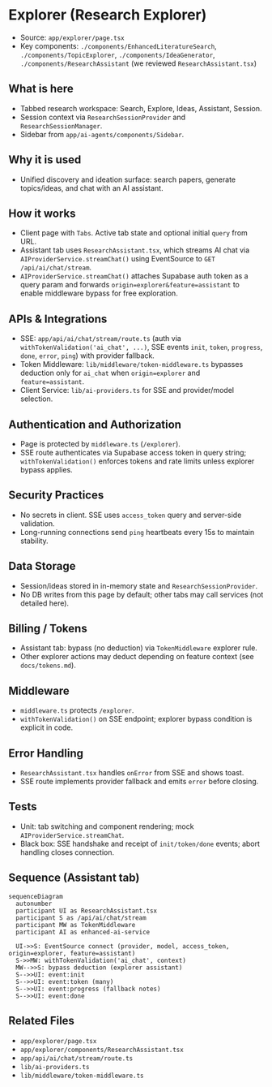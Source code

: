 # Explorer (Research Explorer)

- Source: `app/explorer/page.tsx`
- Key components: `./components/EnhancedLiteratureSearch`, `./components/TopicExplorer`, `./components/IdeaGenerator`, `./components/ResearchAssistant` (we reviewed `ResearchAssistant.tsx`)

## What is here
- Tabbed research workspace: Search, Explore, Ideas, Assistant, Session.
- Session context via `ResearchSessionProvider` and `ResearchSessionManager`.
- Sidebar from `app/ai-agents/components/Sidebar`.

## Why it is used
- Unified discovery and ideation surface: search papers, generate topics/ideas, and chat with an AI assistant.

## How it works
- Client page with `Tabs`. Active tab state and optional initial `query` from URL.
- Assistant tab uses `ResearchAssistant.tsx`, which streams AI chat via `AIProviderService.streamChat()` using EventSource to `GET /api/ai/chat/stream`.
- `AIProviderService.streamChat()` attaches Supabase auth token as a query param and forwards `origin=explorer&feature=assistant` to enable middleware bypass for free exploration.

## APIs & Integrations
- SSE: `app/api/ai/chat/stream/route.ts` (auth via `withTokenValidation('ai_chat', ...)`, SSE events `init`, `token`, `progress`, `done`, `error`, `ping`) with provider fallback.
- Token Middleware: `lib/middleware/token-middleware.ts` bypasses deduction only for `ai_chat` when `origin=explorer` and `feature=assistant`.
- Client Service: `lib/ai-providers.ts` for SSE and provider/model selection.

## Authentication and Authorization
- Page is protected by `middleware.ts` (`/explorer`).
- SSE route authenticates via Supabase access token in query string; `withTokenValidation()` enforces tokens and rate limits unless explorer bypass applies.

## Security Practices
- No secrets in client. SSE uses `access_token` query and server-side validation.
- Long-running connections send `ping` heartbeats every 15s to maintain stability.

## Data Storage
- Session/ideas stored in in-memory state and `ResearchSessionProvider`.
- No DB writes from this page by default; other tabs may call services (not detailed here).

## Billing / Tokens
- Assistant tab: bypass (no deduction) via `TokenMiddleware` explorer rule.
- Other explorer actions may deduct depending on feature context (see `docs/tokens.md`).

## Middleware
- `middleware.ts` protects `/explorer`.
- `withTokenValidation()` on SSE endpoint; explorer bypass condition is explicit in code.

## Error Handling
- `ResearchAssistant.tsx` handles `onError` from SSE and shows toast.
- SSE route implements provider fallback and emits `error` before closing.

## Tests
- Unit: tab switching and component rendering; mock `AIProviderService.streamChat`.
- Black box: SSE handshake and receipt of `init/token/done` events; abort handling closes connection.

## Sequence (Assistant tab)
```mermaid
sequenceDiagram
  autonumber
  participant UI as ResearchAssistant.tsx
  participant S as /api/ai/chat/stream
  participant MW as TokenMiddleware
  participant AI as enhanced-ai-service

  UI->>S: EventSource connect (provider, model, access_token, origin=explorer, feature=assistant)
  S->>MW: withTokenValidation('ai_chat', context)
  MW-->>S: bypass deduction (explorer assistant)
  S-->>UI: event:init
  S-->>UI: event:token (many)
  S-->>UI: event:progress (fallback notes)
  S-->>UI: event:done
```

## Related Files
- `app/explorer/page.tsx`
- `app/explorer/components/ResearchAssistant.tsx`
- `app/api/ai/chat/stream/route.ts`
- `lib/ai-providers.ts`
- `lib/middleware/token-middleware.ts`
